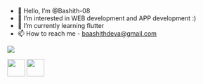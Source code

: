 - 👋 Hello, I’m @Bashith-08
- 👀 I’m interested in WEB development and APP development :)
- 🌱 I’m currently learning flutter
- 📫 How to reach me - baashithdeva@gmail.com

<img src="https://github-readme-stats.vercel.app/api?username=BASHITH-08&&show_icons=true&title_color=ffffff&icon_color=bb2acf&text_color=daf7dc&bg_color=151515">

 <a  href="https://www.facebook.com/bashith.deva" target="_blank"><img src="https://upload.wikimedia.org/wikipedia/commons/thumb/0/05/Facebook_Logo_%282019%29.png/1024px-Facebook_Logo_%282019%29.png" width="40" height="40" /></a>
    <a style= "color : deeppink;" href="https://www.instagram.com/bashi.08/" target="_blank"><img src="https://www.freepnglogos.com/uploads/instagram-logos-png-images-free-download-5.png" width="40" height="40" /></a>

<!---
Bashith-08/Bashith-08 is a ✨ special ✨ repository because its `README.md` (this file) appears on your GitHub profile.
You can click the Preview link to take a look at your changes.
--->
